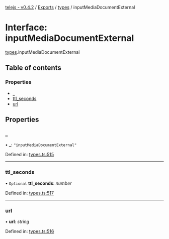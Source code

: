 [telejs - v0.4.2](../README.md) / [Exports](../modules.md) / [types](../modules/types.md) / inputMediaDocumentExternal

# Interface: inputMediaDocumentExternal

[types](../modules/types.md).inputMediaDocumentExternal

## Table of contents

### Properties

- [\_](types.inputmediadocumentexternal.md#_)
- [ttl\_seconds](types.inputmediadocumentexternal.md#ttl_seconds)
- [url](types.inputmediadocumentexternal.md#url)

## Properties

### \_

• **\_**: ``"inputMediaDocumentExternal"``

Defined in: [types.ts:515](https://github.com/telejs/telejs/blob/64a8dcf/src/types.ts#L515)

___

### ttl\_seconds

• `Optional` **ttl\_seconds**: *number*

Defined in: [types.ts:517](https://github.com/telejs/telejs/blob/64a8dcf/src/types.ts#L517)

___

### url

• **url**: *string*

Defined in: [types.ts:516](https://github.com/telejs/telejs/blob/64a8dcf/src/types.ts#L516)
